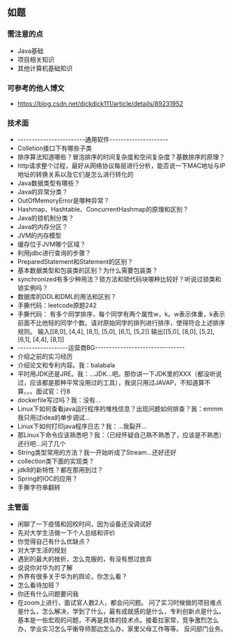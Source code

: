 ## 如题 ##

### 需注意的点 ###

* Java基础
* 项目相关知识
* 其他计算机基础知识

### 可参考的他人博文 ###
* https://blog.csdn.net/dickdick111/article/details/89231952

### 技术面 ###

* ------------------------通用软件---------------------
* Colletion接口下有哪些子类
* 排序算法知道哪些？冒泡排序的时间复杂度和空间复杂度？基数排序的原理？
* http请求整个过程，最好从网络协议每层进行分析，能否说一下MAC地址与IP地址的转换关系以及它们是怎么进行转化的
* Java数据类型有哪些？
* Java的异常分类？
* OutOfMemoryError是哪种异常？
* Hashmap、Hashtable、ConcurrentHashmap的原理和区别？
* Java的锁机制分类？
* Java的内存分区？
* JVM的内存模型
* 缓存位于JVM哪个区域？
* 利用jdbc进行查询的步骤？
* PreparedStatement和Statement的区别？
* 基本数据类型和包装类的区别？为什么需要包装类？
* synchronized有多少种用法？锁方法和锁代码块哪种比较好？听说过锁类和锁实例吗？
* 数据库的DDL和DML的用法和区别？
* 手撕代码：leetcode原题242
* 手撕代码：
有多个同学排序，每个同学有两个属性w，k。w表示体重，k表示前面不比他轻的同学个数。请对原始同学的排列进行排序，使得符合上述排序规则。
输入[[8,0], [4,4], [8,1], [5,0], [6,1], [5,2]]
输出[[5,0], [8,0], [5,2], [6,1], [4,4], [8,1]]
* ------------------运营商BG--------------------------------
* 介绍之前的实习经历
* 介绍论文和专利内容。我：balabala
* 平时用JDK还是JRE。我：...JDK...吧。那你讲一下JDK里的XXX（都没听说过，应该都是那种平常没用过的工具），我说只用过JAVAP，不知道算不算。。。面试官：行8
* dockerfile写过吗？我：没有...
* Linux下如何查看java运行程序的堆栈信息？出现问题如何排查？我：emmm我只用过idea的单步调试...
* Linux下如何打印java程序日志？我：...我裂开...
* 那Linux下命令应该熟悉吧？我：（已经怀疑自己熟不熟悉了，应该是不熟悉）还行吧...问了几个
* String类型常用的方法？我一开始听成了Stream...还好还好
* collection类下面的实现类？
* jdk8的新特性？都在那用到过？
* Spring的IOC的应用？
* 手撕字符串翻转

### 主管面 ###

* 闲聊了一下疫情和回校时间，因为设备还没调试好
* 先对大学生活做一下个人总结和评价
* 你觉得自己有什么优缺点？
* 对大学生活的规划
* 遇到的最大的挫折，怎么克服的，有没有想过放弃
* 说说你对华为的了解
* 外界有很多关于华为的舆论，你怎么看？
* 怎么看待加班？
* 你还有什么问题要问我
* 在zoom上进行，面试官人数2人，都会问问题。
问了实习时候做的项目难点是什么，怎么解决，学到了什么，最有成就感的是什么，专利创新点是什么。基本是一些宏观的问题，不再是具体的技术点。接着拉家常，竞争激烈怎么办，学业实习怎么平衡导师那边怎么办，家里父母工作等等。
反问部门业务。
